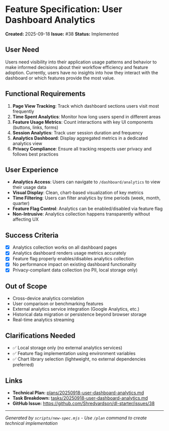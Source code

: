 # Feature Specification: User Dashboard Analytics

**Created:** 2025-09-18
**Issue:** #38
**Status:** Implemented

## User Need
Users need visibility into their application usage patterns and behavior to make informed decisions about their workflow efficiency and feature adoption. Currently, users have no insights into how they interact with the dashboard or which features provide the most value.

## Functional Requirements  
1. **Page View Tracking**: Track which dashboard sections users visit most frequently
2. **Time Spent Analytics**: Monitor how long users spend in different areas
3. **Feature Usage Metrics**: Count interactions with key UI components (buttons, links, forms)
4. **Session Analytics**: Track user session duration and frequency
5. **Analytics Dashboard**: Display aggregated metrics in a dedicated analytics view
6. **Privacy Compliance**: Ensure all tracking respects user privacy and follows best practices

## User Experience
- **Analytics Access**: Users can navigate to `/dashboard/analytics` to view their usage data
- **Visual Display**: Clean, chart-based visualization of key metrics
- **Time Filtering**: Users can filter analytics by time periods (week, month, quarter)
- **Feature Flag Control**: Analytics can be enabled/disabled via feature flag
- **Non-Intrusive**: Analytics collection happens transparently without affecting UX

## Success Criteria
- [x] Analytics collection works on all dashboard pages
- [x] Analytics dashboard renders usage metrics accurately  
- [x] Feature flag properly enables/disables analytics collection
- [x] No performance impact on existing dashboard functionality
- [x] Privacy-compliant data collection (no PII, local storage only)

## Out of Scope
- Cross-device analytics correlation
- User comparison or benchmarking features
- External analytics service integration (Google Analytics, etc.)
- Historical data migration or persistence beyond browser storage
- Real-time analytics streaming

## Clarifications Needed
- ✅ Local storage only (no external analytics services)
- ✅ Feature flag implementation using environment variables
- ✅ Chart library selection (lightweight, no external dependencies preferred)

## Links
- **Technical Plan:** [plans/20250918-user-dashboard-analytics.md](../plans/20250918-user-dashboard-analytics.md)
- **Task Breakdown:** [tasks/20250918-user-dashboard-analytics.md](../tasks/20250918-user-dashboard-analytics.md)
- **GitHub Issue:** https://github.com/Shredvardson/dl-starter/issues/38

---
*Generated by `scripts/new-spec.mjs` - Use `/plan` command to create technical implementation*